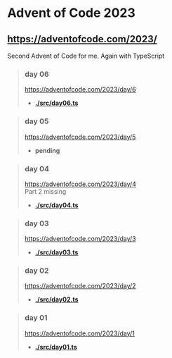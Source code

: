 # Advent of Code 2023
## https://adventofcode.com/2023/
Second Advent of Code for me. Again with TypeScript

> ### day 06
> https://adventofcode.com/2023/day/6  
> - **[./src/day06.ts](<./src/day06.ts> "day 06 solution")**  

> ### day 05
> https://adventofcode.com/2023/day/5  
> - **pending**  

> ### day 04
> https://adventofcode.com/2023/day/4  
> Part 2 missing
> - **[./src/day04.ts](<./src/day04.ts> "day 04 solution")**  

> ### day 03
> https://adventofcode.com/2023/day/3  
> - **[./src/day03.ts](<./src/day03.ts> "day 03 solution")**  

> ### day 02
> https://adventofcode.com/2023/day/2  
> - **[./src/day02.ts](<./src/day02.ts> "day 02 solution")**  

> ### day 01
> https://adventofcode.com/2023/day/1  
> - **[./src/day01.ts](<./src/day01.ts> "day 01 solution")**  
